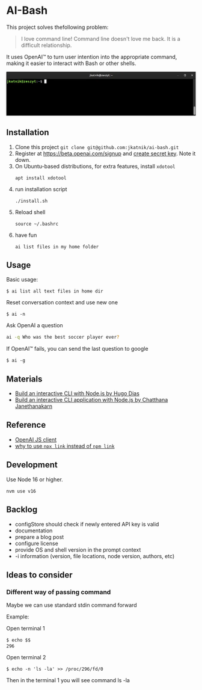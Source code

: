 # AI-Bash

This project solves thefollowing problem:
> I love command line!
> Command line doesn't love me back. 
> It is a difficult relationship.

It uses OpenAI™ to turn user intention into the appropriate command, making it easier to interact with Bash or other shells.

![bash demo](demo.webp)


## Installation
1. Clone this project `git clone git@github.com:jkatnik/ai-bash.git`
2. Register at https://beta.openai.com/signup
   and [create secret key](https://beta.openai.com/account/api-keys). Note it down. 
3. On Ubuntu-based distributions, for extra features, install `xdotool`
    ```
    apt install xdotool
    ```
4. run installation script
    ```
    ./install.sh
    ```
5. Reload shell
    ```
    source ~/.bashrc
    ```
6. have fun
    ```
    ai list files in my home folder 
    ```
## Usage

Basic usage:
```
$ ai list all text files in home dir
```

Reset conversation context and use new one
```
$ ai -n
```

Ask OpenAI a question
```bash
ai -q Who was the best soccer player ever?
```

If OpenAI™ fails, you can send the last question to google
```
$ ai -g
```

## Materials

- [Build an interactive CLI with Node.js by Hugo Dias](https://opensource.com/article/18/7/node-js-interactive-cli)
- [Build an interactive CLI application with Node.js by Chatthana Janethanakarn](https://medium.com/skilllane/build-an-interactive-cli-application-with-node-js-commander-inquirer-and-mongoose-76dc76c726b6)

## Reference
- [OpenAI JS client](https://github.com/openai/openai-node#readme)
- [why to use `npx link` instead of `npm link`](https://hirok.io/posts/avoid-npm-link)

## Development
Use Node 16 or higher.
```
nvm use v16
```

## Backlog
- configStore should check if newly entered API key is valid
- documentation
- prepare a blog post
- configure license
- provide OS and shell version in the prompt context
- -i information (version, file locations, node version, authors, etc)

## Ideas to consider

### Different way of passing command
Maybe we can use standard stdin command forward

Example:

Open terminal 1
```
$ echo $$
296
```
Open terminal 2
```
$ echo -n 'ls -la' >> /proc/296/fd/0
```
Then in the terminal 1 you will see command ls -la
